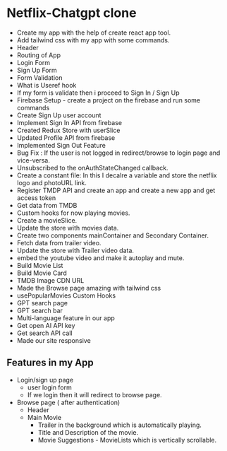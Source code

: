 # Netflix-Chatgpt clone

- Create my app with the help of create react app tool.
- Add tailwind css with my app with some commands.
- Header
- Routing of App
- Login Form
- Sign Up Form
- Form Validation
- What is Useref hook
- If my form is validate then i proceed to Sign In / Sign Up
- Firebase Setup - create a project on the firebase and run some commands
- Create Sign Up user account 
- Implement Sign In API from firebase
- Created Redux Store with userSlice
- Updated Profile API from firebase
- Implemented Sign Out Feature
- Bug Fix : If the user is not logged in redirect/browse to login page and vice-versa.
- Unsubscribed to the onAuthStateChanged callback. 
- Create a constant file: In this I decalre a variable and store the netflix logo and photoURL link.
- Register TMDP API and create an app and create a new app and get access token
- Get data from TMDB
- Custom hooks for now playing movies.
- Create a movieSlice.
- Update the store with movies data.
- Create two components  mainContainer and Secondary Container.
- Fetch data from trailer video.
- Update the store with Trailer video data.
- embed the youtube video and make it autoplay and mute.
- Build Movie List
- Build Movie Card
- TMDB Image CDN URL
- Made the Browse page amazing with tailwind css
- usePopularMovies Custom Hooks
- GPT search page
- GPT search bar
- Multi-language feature in our app
- Get open AI API key
- Get search API call
- Made our site responsive



## Features in my App
 - Login/sign up page
     - user login form
     - If we login then it will redirect to browse page.
 - Browse page ( after authentication)
      - Header
      - Main Movie
           - Trailer in the background which is automatically playing.
           - Title and Description of the movie.
           - Movie Suggestions
                    - MovieLists which is vertically scrollable.